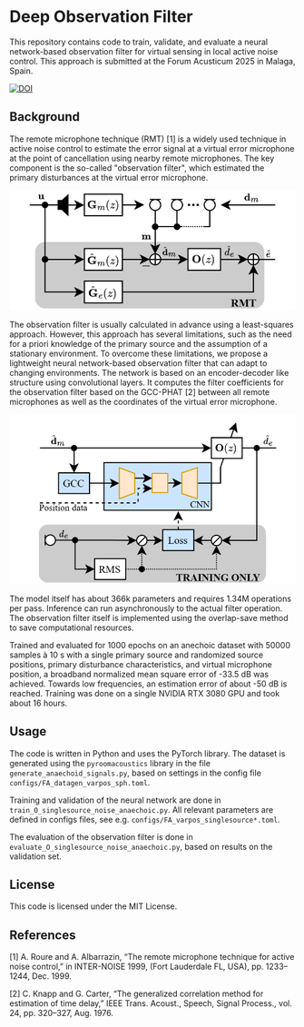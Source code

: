 # Deep Observation Filter

This repository contains code to train, validate, and evaluate a neural network-based observation filter for virtual sensing in local active noise control. This approach is submitted at the Forum Acusticum 2025 in Malaga, Spain.

[![DOI](https://zenodo.org/badge/DOI/10.5281/zenodo.15147273.svg)](https://doi.org/10.5281/zenodo.15147273)

## Background

The remote microphone technique (RMT) [1] is a widely used technique in active noise control to estimate the error signal at a virtual error microphone at the point of cancellation using nearby remote microphones. The key component is the so-called "observation filter", which estimated the primary disturbances at the virtual error microphone.

![Block diagram of the remote microphone technique](figures/assets/RMT.png)

The observation filter is usually calculated in advance using a least-squares approach. However, this approach has several limitations, such as the need for a priori knowledge of the primary source and the assumption of a stationary environment. To overcome these limitations, we propose a lightweight neural network-based observation filter that can adapt to changing environments. The network is based on an encoder-decoder like structure using convolutional layers. It computes the filter coefficients for the observation filter based on the GCC-PHAT [2] between all remote microphones as well as the coordinates of the virtual error microphone.

![Block diagram of the proposed observation filter](figures/assets/neural_vs_architecture.png)

The model itself has about 366k parameters and requires 1.34M operations per pass. Inference can run asynchronously to the actual filter operation. The observation filter itself is implemented using the overlap-save method to save computational resources.

Trained and evaluated for 1000 epochs on an anechoic dataset with 50000 samples à 10 s with a single primary source and randomized source positions, primary disturbance characteristics, and virtual microphone position, a broadband normalized mean square error of -33.5 dB was achieved. Towards low frequencies, an estimation error of about -50 dB is reached. Training was done on a single NVIDIA RTX 3080 GPU and took about 16 hours.

## Usage

The code is written in Python and uses the PyTorch library. The dataset is generated using the `pyroomacoustics` library in the file `generate_anaechoid_signals.py`, based on settings in the config file `configs/FA_datagen_varpos_sph.toml`.

Training and validation of the neural network are done in `train_O_singlesource_noise_anaechoic.py`. All relevant parameters are defined in configs files, see e.g. `configs/FA_varpos_singlesource*.toml`.

The evaluation of the observation filter is done in `evaluate_O_singlesource_noise_anaechoic.py`, based on results on the validation set.

## License

This code is licensed under the MIT License.

## References

[1] A. Roure and A. Albarrazin, “The remote microphone technique for active noise control,” in INTER-NOISE 1999, (Fort Lauderdale FL, USA), pp. 1233–1244, Dec. 1999.

[2] C. Knapp and G. Carter, “The generalized correlation method for estimation of time delay,” IEEE Trans. Acoust., Speech, Signal Process., vol. 24, pp. 320–327, Aug. 1976.
